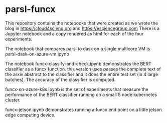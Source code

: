 # parsl-funcx
This repository contains the notebooks that were created as we wrote the blog in https://cloud4scieng.org and https://esciencegroup.com 
There is a Jupyter notebook and a copy rendered as html for each of the four experiments.

The notebook that compares parsl to dask on a single multicore VM is parsl-dask-on-azure-vm.ipynb

The notebook funcx-classify-and-check.ipynb demonstrates the BERT classifier as a funcx function.  this version uses passes the complete text of the arxiv abstract to the classifier and it does the entire test set (in 4 large batches).  The accuracy of the classifier is computed.

funcx-on-azure-k8s.ipynb is the set of experiments that measure the performance of the BERT classifier running on a small 5 node kubernetes cluster.

funcx-jetson.ipynb demonstrates running a funcx end point on a little jetson edge computing device.  
